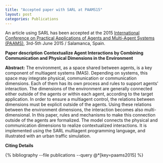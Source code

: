 ```yaml
---
title: "Accepted paper with SARL at PAAMS15"
layout: post
categories: Publications
---
```


An article using SARL has been accepted at the 2015 [International Conference on Practical Applications of Agents and Multi-Agent Systems (PAAMS)](http://www.paams.net/), 3rd-5th June 2015 / Salamanca, Spain.


**Paper description**
**Contextualize Agent Interactions by Combining Communication and Physical Dimensions in the Environment**

**Abstract:**
The environment, as a space shared between agents, is a key component of multiagent systems (MAS). Depending on systems, this space may integrate physical, communication or communication dimensions.
Each of them has its own process and rules to support agents' interaction.
The dimensions of the environment are generally connected either outside of the agents or within each agent, according to the target application.
In order to ensure a multiagent control, the relations between dimensions must be explicit outside of the agents.
Using these relations between the environment dimensions, the interaction becomes also multi-dimensional.
In this paper, rules and mechanisms to make this connection outside of the agents are formalized.
The model connects the physical and communication dimensions to realize contextualized interactions. It is implemented using the SARL multiagent programming language, and illustrated with an urban traffic simulation.

**Citing Details**

{% bibliography --file publications --query @*[key=paams2015] %}

